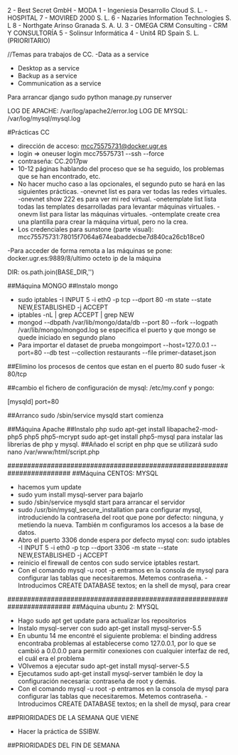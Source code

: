 2 - Best Secret GmbH - MODA
1 - Ingeniesia Desarrollo Cloud S. L. - HOSPITAL
7 - MOVIRED 2000 S. L.
6 - Nazaríes Information Technologies S. L
8 - Northgate Arinso Granada S. A. U.
3 - OMEGA CRM Consulting - CRM Y CONSULTORÍA
5 - Solinsur Informática
4 - Unit4 RD Spain S. L. (PRIORITARIO)

//Temas para trabajos de CC.
-Data as a service
- Desktop as a service
- Backup as a service
- Communication as a service

Para arrancar django sudo python manage.py runserver


LOG DE APACHE: /var/log/apache2/error.log
LOG DE MYSQL: /var/log/mysql/mysql.log

#Prácticas CC
- dirección de acceso: mcc75575731@docker.ugr.es
- login => oneuser login mcc75575731 --ssh --force
- contraseña: CC.2017pw
- 10-12 páginas hablando del proceso que se ha seguido, los problemas que se han 
encontrado, etc.
- No hacer mucho caso a las opcionales, el segundo puto se hará en las siguientes prácticas.
-onevnet list es para ver todas las redes virtuales.
-onevnet show 222 es para ver mi red virtual.
-onetemplate list lista todas las templates desarrolladas para levantar máquinas virtuales.
-onevm list para listar las máquinas virtuales.
-ontemplate create crea una plantilla para crear la máquina virtual, pero no la crea.
- Los credenciales para sunstone (parte visual): mcc75575731:78015f7064a674eabaddecbe7d840ca26cb18ce0

-Para acceder de forma remota a las máquinas se pone: docker.ugr.es:9889/8/ultimo octeto ip de la máquina

DIR: os.path.join(BASE_DIR,'')

##Máquina MONGO
##Instalo mongo
- sudo iptables -I INPUT 5 -i eth0 -p tcp --dport 80 -m state --state NEW,ESTABLISHED -j ACCEPT
- iptables -nL | grep ACCEPT | grep NEW
- mongod --dbpath /var/lib/mongo/data/db --port 80 --fork --logpath /var/lib/mongo/mongod.log se especifica el puerto y que mongo se quede iniciado en segundo plano
- Para importar el dataset de prueba mongoimport --host=127.0.0.1 --port=80 --db test --collection restaurants --file primer-dataset.json

##Elimino los procesos de centos que estan en el puerto 80
sudo fuser -k 80/tcp

##cambio el fichero de configuración de mysql: /etc/my.conf
y pongo: 

[mysqld]
port=80

##Arranco
sudo /sbin/service mysqld start comienza

##Máquina Apache
##Instalo php 
sudo apt-get install libapache2-mod-php5 php5 php5-mcrypt
sudo apt-get install php5-mysql para instalar las librerias de php y mysql.
##Añado el script en php que se utilizará
sudo nano /var/www/html/script.php

########################################################################
##Máquina CENTOS: MYSQL
- hacemos yum update
- sudo yum install mysql-server para bajarlo
- sudo /sbin/service mysqld start para arrancar el servidor
- sudo /usr/bin/mysql_secure_installation para configurar mysql, introduciendo la contraseña del root que pone por defecto: ninguna, y metiendo la nueva. También m configuramos los accesos a la base de datos.
- Abro el puerto 3306 donde espera por defecto mysql con: sudo iptables -I INPUT 5 -i eth0 -p tcp --dport 3306 -m state --state NEW,ESTABLISHED -j ACCEPT
- reinicio el firewall de centos con sudo service iptables restart.
- Con el comando mysql -u root -p entramos en la consola de mysql para configurar las tablas que necesitaremos. Metemos contraseña.
-Introducimos CREATE DATABASE textos; en la shell de mysql, para crear 

 
########################################################################
##Máquina ubuntu 2: MYSQL
- Hago sudo apt get update para actualizar los repositorios
- Instalo mysql-server con sudo apt-get install mysql-server-5.5 
- En ubuntu 14 me encontré el siguiente problema: el binding address encontraba
problemas al establecerse como 127.0.0.1, por lo que se cambió a 0.0.0.0 para permitir conexiones con cualquier interfaz de red, el cuál era el problema
- VOlvemos a ejecutar sudo apt-get install mysql-server-5.5 
- Ejecutamos sudo apt-get install mysql-server también le doy la configuración necesaria: contraseña de root y demás.
- Con el comando mysql -u root -p entramos en la consola de mysql para configurar las tablas que necesitaremos. Metemos contraseña.
-Introducimos CREATE DATABASE textos; en la shell de mysql, para crear 


##PRIORIDADES DE LA SEMANA QUE VIENE
- Hacer la práctica de SSIBW.

##PRIORIDADES DEL FIN DE SEMANA




